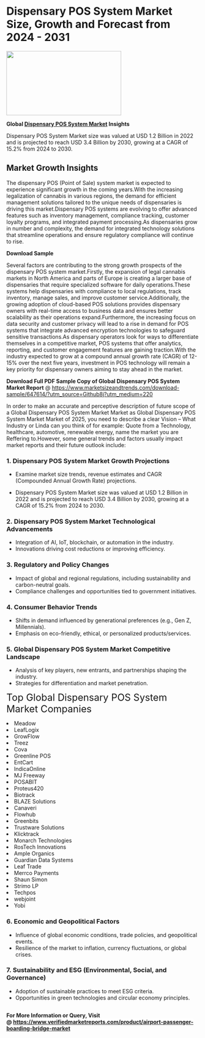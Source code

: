 <H1>Dispensary POS System Market Size, Growth and Forecast from 2024 - 2031</H1><img class="aligncenter size-medium wp-image-584254" src="https://thirdeyenews.in/wp-content/uploads/2024/09/Global-Market-Research-300x168.jpeg" alt="" width="300" height="168" /><p><strong>Global&nbsp;<a href="https://www.marketsizeandtrends.com/download-sample/647614/?utm_source=Github8j?utm_medium=220">Dispensary POS System Market</a> Insights</strong></p><p>Dispensary POS System Market size was valued at USD 1.2 Billion in 2022 and is projected to reach USD 3.4 Billion by 2030, growing at a CAGR of 15.2% from 2024 to 2030.</p><p><h2>Market Growth Insights</h2> <p>The dispensary POS (Point of Sale) system market is expected to experience significant growth in the coming years.With the increasing legalization of cannabis in various regions, the demand for efficient management solutions tailored to the unique needs of dispensaries is driving this market.Dispensary POS systems are evolving to offer advanced features such as inventory management, compliance tracking, customer loyalty programs, and integrated payment processing.As dispensaries grow in number and complexity, the demand for integrated technology solutions that streamline operations and ensure regulatory compliance will continue to rise.</p> <p><strong>Download Sample</strong></p> <p>Several factors are contributing to the strong growth prospects of the dispensary POS system market.Firstly, the expansion of legal cannabis markets in North America and parts of Europe is creating a larger base of dispensaries that require specialized software for daily operations.These systems help dispensaries with compliance to local regulations, track inventory, manage sales, and improve customer service.Additionally, the growing adoption of cloud-based POS solutions provides dispensary owners with real-time access to business data and ensures better scalability as their operations expand.Furthermore, the increasing focus on data security and customer privacy will lead to a rise in demand for POS systems that integrate advanced encryption technologies to safeguard sensitive transactions.As dispensary operators look for ways to differentiate themselves in a competitive market, POS systems that offer analytics, reporting, and customer engagement features are gaining traction.With the industry expected to grow at a compound annual growth rate (CAGR) of 12-15% over the next five years, investment in POS technology will remain a key priority for dispensary owners aiming to stay ahead in the market.<p><span class=""><strong>Download Full PDF Sample Copy of Global Dispensary POS System Market Report</strong> @ <a href="https://www.marketsizeandtrends.com/download-sample/647614/?utm_source=Github8j?utm_medium=220" target="_blank">https://www.marketsizeandtrends.com/download-sample/647614/?utm_source=Github8j?utm_medium=220</a></span></p><p>In order to make an accurate and perceptive description of future scope of a Global&nbsp;Dispensary POS System Market Market as Global&nbsp;Dispensary POS System Market Market of 2025, you need to describe a clear Vision &ndash; What Industry or Linda can you think of for example: Quote from a Technology, healthcare, automotive, renewable energy, name the market you are Reffering to.However, some general trends and factors usually impact market reports and their future outlook include:</p><h3>1.&nbsp;<strong>Dispensary POS System Market Growth Projections</strong></h3><ul><li>Examine market size trends, revenue estimates and CAGR (Compounded Annual Growth Rate) projections.</li><li><p>Dispensary POS System Market size was valued at USD 1.2 Billion in 2022 and is projected to reach USD 3.4 Billion by 2030, growing at a CAGR of 15.2% from 2024 to 2030.</p></li></ul><h3>2.&nbsp;<strong>Dispensary POS System Market Technological Advancements</strong></h3><ul><li>Integration of AI, IoT, blockchain, or automation in the industry.</li><li>Innovations driving cost reductions or improving efficiency.</li></ul><h3>3.&nbsp;<strong>Regulatory and Policy Changes</strong></h3><ul><li>Impact of global and regional regulations, including sustainability and carbon-neutral goals.</li><li>Compliance challenges and opportunities tied to government initiatives.</li></ul><h3>4.&nbsp;<strong>Consumer Behavior Trends</strong></h3><ul><li>Shifts in demand influenced by generational preferences (e.g., Gen Z, Millennials).</li><li>Emphasis on eco-friendly, ethical, or personalized products/services.</li></ul><h3>5.&nbsp;<strong>Global Dispensary POS System Market Competitive Landscape</strong></h3><ul><li>Analysis of key players, new entrants, and partnerships shaping the industry.</li><li>Strategies for differentiation and market penetration.</li></ul><p data-pm-slice="1 1 []"><span style="color: inherit; font-family: inherit; font-size: 25px;">Top Global Dispensary POS System Market Companies</span></p><div class="" data-test-id=""><p><li>Meadow</li><li> LeafLogix</li><li> GrowFlow</li><li> Treez</li><li> Cova</li><li> Greenline POS</li><li> EntCart</li><li> IndicaOnline</li><li> MJ Freeway</li><li> POSABIT</li><li> Proteus420</li><li> Biotrack</li><li> BLAZE Solutions</li><li> Canaveri</li><li> Flowhub</li><li> Greenbits</li><li> Trustware Solutions</li><li> Klicktrack</li><li> Monarch Technologies</li><li> RosTech Innovations</li><li> Ample Organics</li><li> Guardian Data Systems</li><li> Leaf Trade</li><li> Merrco Payments</li><li> Shaun Simon</li><li> Strimo LP</li><li> Techpos</li><li> webjoint</li><li> Yobi</li></p></div><h3>6.&nbsp;<strong>Economic and Geopolitical Factors</strong></h3><ul><li>Influence of global economic conditions, trade policies, and geopolitical events.</li><li>Resilience of the market to inflation, currency fluctuations, or global crises.</li></ul><h3>7.&nbsp;<strong>Sustainability and ESG (Environmental, Social, and Governance)</strong></h3><ul><li>Adoption of sustainable practices to meet ESG criteria.</li><li>Opportunities in green technologies and circular economy principles.</li></ul><h2><strong style="font-size: 14px;">For More Information or Query, Visit @&nbsp;</strong><a style="background-color: #ffffff; font-size: 14px;" href="https://www.marketsizeandtrends.com/report/dispensary-pos-system-market/" target="_blank">https://www.verifiedmarketreports.com/product/airport-passenger-boarding-bridge-market</a></h2>
